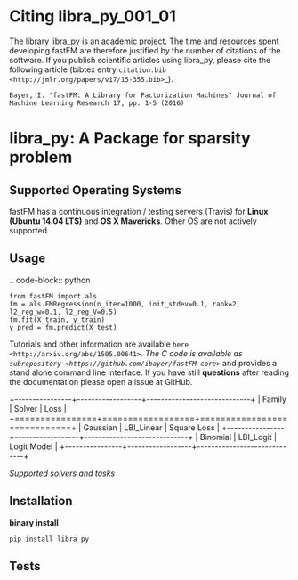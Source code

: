 Citing libra_py_001_01
=============

The library libra_py is an academic project. The time and resources spent developing fastFM are therefore justified 
by the number of citations of the software. If you publish scientific articles using libra_py, please cite the following article (bibtex entry `citation.bib <http://jmlr.org/papers/v17/15-355.bib>`_).

    Bayer, I. "fastFM: A Library for Factorization Machines" Journal of Machine Learning Research 17, pp. 1-5 (2016)


libra_py: A Package for sparsity problem
============================================



Supported Operating Systems
---------------------------
fastFM has a continuous integration / testing servers (Travis) for **Linux (Ubuntu 14.04 LTS)**
and **OS X Mavericks**. Other OS are not actively supported.

Usage
-----
.. code-block:: python

    from fastFM import als
    fm = als.FMRegression(n_iter=1000, init_stdev=0.1, rank=2, l2_reg_w=0.1, l2_reg_V=0.5)
    fm.fit(X_train, y_train)
    y_pred = fm.predict(X_test)


Tutorials and other information are available `here <http://arxiv.org/abs/1505.00641>`_.
The C code is available as `subrepository <https://github.com/ibayer/fastFM-core>`_ and provides 
a stand alone command line interface. If you have still **questions** after reading the documentation please open a issue at GitHub.

+----------------+------------------+-----------------------------+
| Family         | Solver           | Loss                        |
+================+==================+=============================+
| Gaussian       | LBI_Linear       | Square Loss                 |
+----------------+------------------+-----------------------------+
| Binomial       | LBI_Logit        | Logit Model                 |
+----------------+------------------+-----------------------------+

*Supported solvers and tasks*

Installation
------------

**binary install**

``pip install libra_py``


Tests
-----

